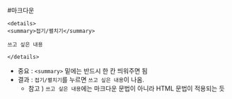 #마크다운
```
<details>
<summary>접기/펼치기</summary>

쓰고 싶은 내용

</details>
```
- 중요 :  `<summary>` 밑에는 반드시 한 칸 띄워주면 됨
- 결과 : `접기/펼치기`를 누르면 `쓰고 싶은 내용`이 나옴.
	- 참고 ) `쓰고 싶은 내용`에는 마크다운 문법이 아니라 HTML 문법이 적용되는 듯